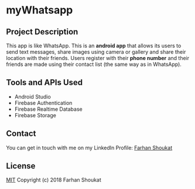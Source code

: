 # myWhatsapp

## Project Description
This app is like WhatsApp. This is an **android app** that allows its users to send text messages, share images using camera or gallery and share their location with their friends. Users register with their **phone number** and their friends are made using their contact list (the same way as in WhatsApp).

## Tools and APIs Used
* Android Studio
* Firebase Authentication
* Firebase Realtime Database
* Firebase Storage


## Contact
You can get in touch with me on my LinkedIn Profile: [Farhan Shoukat](https://www.linkedin.com/in/farhan-shoukat-782542167/)


## License
[MIT](../master/LICENSE)
Copyright (c) 2018 Farhan Shoukat
